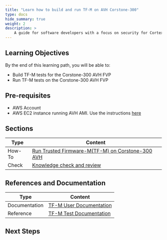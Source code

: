 ```yaml
---
title: "Learn how to build and run TF-M on AVH Corstone-300" 
type: docs
hide_summary: true
weight: 2
description: >
    A guide for software developers with a focus on security for Cortex-M. Use this guide to run TF-M tests on AVH Corstone-300 system
---
```


## Learning Objectives 

By the end of this learning path, you will be able to:

* Build TF-M tests for the Corstone-300 AVH FVP
* Run TF-M tests on the Corstone-300 AVH FVP

## Pre-requisites

* AWS Account
* AWS EC2 instance running AVH AMI. Use the instructions [here](/iot/avh/launch)

## Sections

|          Type | Content               |
| ---           | ---                   |
| How-To        | [Run Trusted Firmware-M(TF-M) on Corstone-300 AVH](/iot/tfm/tfm_sse300) |
| Check         | [Knowledge check and review](/iot/tfm/knowledgecheck)  |


## References and Documentation

| Type          | Content             |
| ---           | ---                 |
| Documentation | [TF-M User Documentation](https://tf-m-user-guide.trustedfirmware.org/)                                            |
| Reference     | [TF-M Test Documentation](https://git.trustedfirmware.org/TF-M/tf-m-tests.git/tree/docs)  |

## Next Steps



